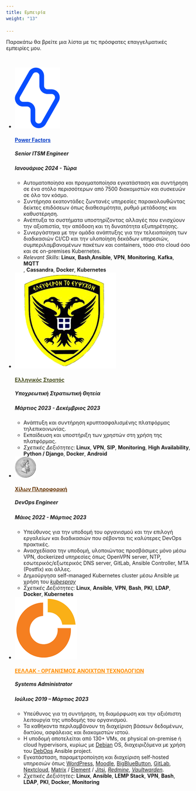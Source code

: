 ```yaml
---
title: Εμπειρία
weight: "13"

---
```

Παρακάτω θα βρείτε μια λίστα με τις πρόσφατες επαγγελματικές εμπειρίες μου.

<br>

<ul class="timeline">

  <li class="timeline-inverted">
	<a href="https://powerfactors.com" target="_blank"><img class="timeline-image lazy" src="/img/powerfactors.png" alt="POWER FACTORS LOGO"></a>
	<div class="timeline-panel markdown">
	  <div class="timeline-heading">
		<h4><a href="https://powerfactors.com" style="color:#063DC8" target="_blank">Power Factors</a></h4>
	  </div>
	  <div class="timeline-body">
		<h5>Senior ITSM Engineer</h5>
		<h5>Ιανουάριος 2024 - Τώρα</h5>
        <ul>
			<li>Αυτοματοποίησα και πραγματοποίησα εγκατάσταση και συντήρηση σε ένα στόλο περισσότερων από 7500 διακομιστών και συσκευών σε όλο τον κόσμο.</li>
			<li>Συντήρησα εκατοντάδες ζωντανές υπηρεσίες παρακολουθώντας δείκτες επιδόσεων όπως διαθεσιμότητα, ρυθμό μετάδοσης και καθυστέρηση.</li>
			<li>Ανέπτυξα τα συστήματα υποστηρίζοντας αλλαγές που ενισχύουν την αξιοπιστία, την απόδοση και τη δυνατότητα εξυπηρέτησης.</li>
			<li>Συνεργάστηκα με την ομάδα ανάπτυξης για την τελειοποίηση των διαδικασιών CI/CD και την υλοποίηση δεκάδων υπηρεσιών, συμπεριλαμβανομένων πακέτων και containers, τόσο στο cloud όσο και σε on-premises Kubernetes.</li>
			<li><em>Relevant Skills</em>: <strong>Linux</strong>, <strong>Bash</strong>,<strong>Ansible</strong>,  <strong>VPN</strong>, <strong>Monitoring</strong>, <strong>Kafka</strong>, <strong>MQTT</strong></li>, <strong>Cassandra</strong></li>, <strong>Docker</strong>, <strong>Kubernetes</strong></li>
		</ul>
	  </div>
	</div>
  </li>

  <li class="timeline-inverted">
	<a href="http://army.gr" target="_blank"><img class="timeline-image lazy" src="/img/hellenicarmy.png" alt="HELLENIC ARMY LOGO"></a>
	<div class="timeline-panel markdown">
	  <div class="timeline-heading">
		<h4><a href="http://army.gr" style="color:#454B1B" target="_blank">Ελληνικός Στρατός</a></h4>
	  </div>
	  <div class="timeline-body">
		<h5>Υποχρεωτική Στρατιωτική Θητεία</h5>
		<h5>Μάρτιος 2023 - Δεκέμβριος 2023</h5>
        <ul>
			<li>Ανάπτυξη και συντήρηση κρυπτασφαλισμένης πλατφόρμας τηλεπικοινωνίας.</li>
			<li>Εκπαίδευση και υποστήριξη των χρηστών στη χρήση της πλατφόρμας.</li>
			<li><em>Σχετικές Δεξιότητες</em>: <strong>Linux</strong>, <strong>VPN</strong>, <strong>SIP</strong>, <strong>Monitoring</strong>, <strong>High Availability</strong>, <strong>Python / Django</strong>, <strong>Docker</strong>, <strong>Android</strong></li>
		</ul>
	  </div>
	</div>
  </li>

  <li class="timeline-inverted">
	<a href="https://web.archive.org/web/20220522083934/http://www.hilonsys.com/" target="_blank"><img class="timeline-image lazy" src="/img/hilonsys.png" alt="HILONSYS LOGO"></a>
	<div class="timeline-panel markdown">
	  <div class="timeline-heading">
		<h4><a href="https://web.archive.org/web/20220522083934/http://www.hilonsys.com/" style="color:#630" target="_blank">Χίλων Πληροφορική</a></h4>
	  </div>
	  <div class="timeline-body">
		<h5>DevOps Engineer</h5>
		<h5>Μάιος 2022 - Μάρτιος 2023</h5>
        <ul>
			<li>Υπεύθυνος για την υποδομή του οργανισμού και την επιλογή εργαλείων και διαδικασιών που σέβονται τις καλύτερες DevOps πρακτικές.</li>
			<li>Ανασχεδίασα την υποδομή, υλοποιώντας προσβάσιμες μόνο μέσω VPN, dockerized υπηρεσίες όπως OpenVPN server, NTP, εσωτερικός/εξωτερικός DNS server, GitLab, Ansible Controller, MTA (Postfix) και άλλες.</li>
			<li>Δημιούργησα self-managed Kubernetes cluster μέσω Ansible με χρήση του <a href="https://kubespray.io/"><em>kubespray</em></a></li>
			<li><em>Σχετικές Δεξιότητες</em>: <strong>Linux</strong>, <strong>Ansible</strong>, <strong>VPN</strong>, <strong>Bash</strong>, <strong>PKI</strong>, <strong>LDAP</strong>, <strong>Docker</strong>, <strong>Kubernetes</strong></li>
		</ul>
	  </div>
	</div>
  </li>

  <li class="timeline-inverted">
	<a href="https://eellak.gr" target="_blank"><img class="timeline-image lazy" src="/img/eellak.png" alt="EELLAK LOGO"></a>
	<div class="timeline-panel markdown">
	  <div class="timeline-heading">
		<h4><a href="https://ellak.gr" style="color:darkorange" target="_blank">ΕΕΛΛΑΚ - ΟΡΓΑΝΙΣΜΟΣ ΑΝΟΙΧΤΩΝ ΤΕΧΝΟΛΟΓΙΩΝ</a></h4>
	  </div>
	  <div class="timeline-body">
		<h5>Systems Administrator</h5>
		<h5>Ιούλιος 2019 – Μάρτιος 2023</h5>
        <ul>
			<li>Υπεύθυνος για τη συντήρηση, τη διαμόρφωση και την αξιόπιστη λειτουργία της υποδομής του οργανισμού.</li>
			<li>Τα καθήκοντα περιλαμβάνουν τη διαχείριση βάσεων δεδομένων, δικτύου, ασφάλειας και διακομιστών ιστού.</li>
			<li>Η υποδομή αποτελείται από 130+ VMs, σε physical on-premise ή cloud hypervisors, κυρίως με <a href="https://www.debian.org">Debian</a> OS, διαχειριζόμενα με χρήση του <a href="https://debops.org">DebOps</a> Ansible project.</li>
			<li>Εγκατάσταση, παραμετροποίηση και διαχείριση self-hosted υπηρεσιών όπως <a href="https://wordpress.com">WordPress</a>, <a href="https://moodle.org">Moodle</a>, <a href="https://bigbluebutton.org">BigBlueButton</a>, <a href="https://about.gitlab.com/install/">GitLab</a>, <a href="https://nextcloud.com">Nextcloud</a>, <a href="https://matrix.org">Matrix</a> / <a href="https://element.io">Element</a> / <a href="https://jitsi.org">Jitsi</a>, <a href="https://www.redmine.org/"><em>Redmine</em></a>, <a href="https://vaultwarden.discourse.group/"><em>Vaultwarden</em></a>.</li>
			<li><em>Σχετικές Δεξιότητες</em>: <strong>Linux</strong>, <strong>Ansible</strong>, <strong>LEMP Stack</strong>, <strong>VPN</strong>, <strong>Bash</strong>, <strong>LDAP</strong>, <strong>PKI</strong>, <strong>Docker</strong>, <strong>Monitoring</strong></li>
		</ul>
	  </div>
	</div>
  </li>

</ul>
